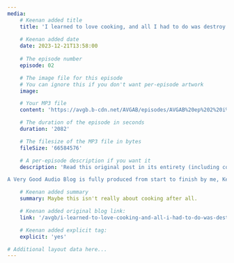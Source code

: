 ```yaml
---
media:
    # Keenan added title
    title: 'I learned to love cooking, and all I had to do was destroy my entire life'
    
    # Keenan added date
    date: 2023-12-21T13:58:00
    
    # The episode number
    episode: 02

    # The image file for this episode
    # You can ignore this if you don't want per-episode artwork
    image:

    # Your MP3 file 
    content: 'https://avgb.b-cdn.net/AVGAB/episodes/AVGAB%20ep%202%20i%20learned%20to%20love%20cooking.mp3'

    # The duration of the episode in seconds
    duration: '2082'

    # The filesize of the MP3 file in bytes
    fileSize: '66584576'

    # A per-episode description if you want it
    description: 'Read this original post in its entirety (including copious footnotes for that little extra special seasoning) at this link: <a href="https://gkeenan.co/avgb/i-learned-to-love-cooking-and-all-i-had-to-do-was-destroy-my-entire-life">https://gkeenan.co/avgb/i-learned-to-love-cooking-and-all-i-had-to-do-was-destroy-my-entire-life</a><br><br>

A Very Good Audio Blog is fully produced from start to finish by me, Keenan.'

    # Keenan added summary
    summary: Maybe this isn't really about cooking after all.

    # Keenan added original blog link:
    link: '/avgb/i-learned-to-love-cooking-and-all-i-had-to-do-was-destroy-my-entire-life'

    # Keenan added explicit tag:
    explicit: 'yes'

# Additional layout data here...
---
```

